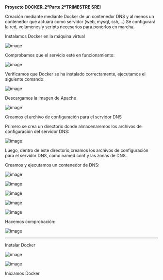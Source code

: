 **Proyecto DOCKER_2ºParte  2ºTRIMESTRE SREI**

Creación mediante mediante Docker de un contenedor DNS y al menos un contenedor que actuará como servidor (web, mysql, ssh,...) 
Se configurará la red, volúmenes y scripts necesarios para ponerlos en marcha.

Instalamos Docker en la máquina virtual

![image](https://github.com/AngelaMorales-8/Proyecto-DOCKER_SRI/assets/122454505/847a8e3c-8a20-4e8e-a991-450b998c5674)

Comprobamos que el servicio esté en funcionamiento:

![image](https://github.com/AngelaMorales-8/Proyecto-DOCKER_SRI/assets/122454505/dec8c444-5a9c-430b-95ea-03b29773acd6)

Verificamos que Docker se ha instalado correctamente, ejecutamos el siguiente comando:

![image](https://github.com/AngelaMorales-8/Proyecto-DOCKER_SRI/assets/122454505/da195a75-8887-430d-b6b4-699353563ec9)

Descargamos la imagen de Apache

![image](https://github.com/AngelaMorales-8/Proyecto-DOCKER_SRI/assets/122454505/b81c86b1-788e-45b4-87e0-fc26bbb4ed66)


Creamos el archivo de configuración para el servidor DNS

Primero se crea un directorio donde almacenaremos los archivos de configuración del servidor DNS:

![image](https://github.com/AngelaMorales-8/Proyecto-DOCKER_SRI/assets/122454505/dd123aa8-15fd-4bc4-8cf0-b8ca06a5fab3)

Luego, dentro de este directorio,creamos los archivos de configuración para el servidor DNS, como named.conf y las zonas de DNS.

Creamos y ejecutamos un contenedor de DNS:

![image](https://github.com/AngelaMorales-8/Proyecto-DOCKER_SRI/assets/122454505/abc3d841-23b1-4a1a-a574-6f1236541855)

![image](https://github.com/AngelaMorales-8/Proyecto-DOCKER_SRI/assets/122454505/ed1f40ef-fbf4-4504-9fbf-386575409bfb)


![image](https://github.com/AngelaMorales-8/Proyecto-DOCKER_SRI/assets/122454505/37a079ca-dff0-44e1-aee2-3d641db824eb)

![image](https://github.com/AngelaMorales-8/Proyecto-DOCKER_SRI/assets/122454505/ecc8e6a5-4be4-4909-99e1-799c9ca97b17)

![image](https://github.com/AngelaMorales-8/Proyecto-DOCKER_SRI/assets/122454505/09b72f42-db75-49aa-b1de-22b62d619414)

Hacemos comprobación:

![image](https://github.com/AngelaMorales-8/Proyecto-DOCKER_SRI/assets/122454505/13761b17-dfba-4287-8e3e-a4bb53b2a8ae)

------------------------------------------------------------------------

Instalar Docker

![image](https://github.com/AngelaMorales-8/Proyecto-DOCKER_SRI/assets/122454505/7e65ed56-c19a-48ec-bb51-a61d482106e5)

![image](https://github.com/AngelaMorales-8/Proyecto-DOCKER_SRI/assets/122454505/98052c18-725e-479e-a467-bbb6f47a1850)

Iniciamos Docker


